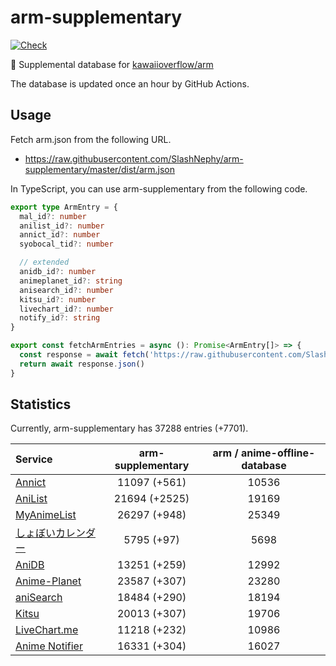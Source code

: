 # arm-supplementary

[![Check](https://github.com/SlashNephy/arm-supplementary/actions/workflows/check-node.yml/badge.svg)](https://github.com/SlashNephy/arm-supplementary/actions/workflows/check-node.yml)

💊 Supplemental database for [kawaiioverflow/arm](https://github.com/kawaiioverflow/arm)

The database is updated once an hour by GitHub Actions.

## Usage

Fetch arm.json from the following URL.

- https://raw.githubusercontent.com/SlashNephy/arm-supplementary/master/dist/arm.json

In TypeScript, you can use arm-supplementary from the following code.

```TypeScript
export type ArmEntry = {
  mal_id?: number
  anilist_id?: number
  annict_id?: number
  syobocal_tid?: number

  // extended
  anidb_id?: number
  animeplanet_id?: string
  anisearch_id?: number
  kitsu_id?: number
  livechart_id?: number
  notify_id?: string
}

export const fetchArmEntries = async (): Promise<ArmEntry[]> => {
  const response = await fetch('https://raw.githubusercontent.com/SlashNephy/arm-supplementary/master/dist/arm.json')
  return await response.json()
}
```

## Statistics

Currently, arm-supplementary has 37288 entries (+7701).

| Service                                     | arm-supplementary | arm / anime-offline-database |
| :------------------------------------------ | :---------------: | :--------------------------: |
| [Annict](https://annict.com)                |   11097 (+561)    |            10536             |
| [AniList](https://anilist.co)               |   21694 (+2525)   |            19169             |
| [MyAnimeList](https://myanimelist.net)      |   26297 (+948)    |            25349             |
| [しょぼいカレンダー](https://cal.syoboi.jp) |    5795 (+97)     |             5698             |
| [AniDB](https://anidb.net)                  |   13251 (+259)    |            12992             |
| [Anime-Planet](https://anime-planet.com)    |   23587 (+307)    |            23280             |
| [aniSearch](https://anisearch.com)          |   18484 (+290)    |            18194             |
| [Kitsu](https://kitsu.io)                   |   20013 (+307)    |            19706             |
| [LiveChart.me](https://livechart.me)        |   11218 (+232)    |            10986             |
| [Anime Notifier](https://notify.moe)        |   16331 (+304)    |            16027             |

